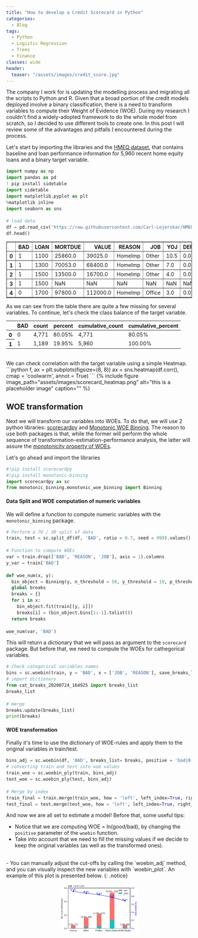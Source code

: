 ```yaml
---
title: "How to develop a Credit Scorecard in Python"
categories:
  - Blog
tags:
  - Python
  - Logistic Regression
  - Trees
  - Finance
classes: wide
header: 
  teaser: "/assets/images/credit_score.jpg"
---
```


The company I work for is updating the modelling process and migrating all the scripts to Python and R. Given that a broad portion of the credit models deployed involve a binary classification, there is a need to transform variables to compute their Weight of Evidence (WOE). During my research I couldn't find a widely-adopted framework to do the whole model from scratch, so I decided to use different tools to create one. In this post I will review some of the advantages and pitfalls I encountered during the process.

Let's start by importing the libraries and the [HMEQ dataset](https://www.kaggle.com/ajay1735/hmeq-data), that contains baseline and loan performance information for 5,960 recent home equity loans and a binary target variable. 
```python
import numpy as np
import pandas as pd
! pip install sidetable
import sidetable
import matplotlib.pyplot as plt
%matplotlib inline
import seaborn as sns

# load data
df = pd.read_csv('https://raw.githubusercontent.com/Carl-Lejerskar/HMEQ/master/hmeq.csv')
df.head()
```
<div>
<style scoped>
    .dataframe tbody tr th:only-of-type {
        vertical-align: middle;
    }

    .dataframe tbody tr th {
        vertical-align: top;
    }

    .dataframe thead th {
        text-align: right;
    }
</style>
<table border="1" class="dataframe">
  <thead>
    <tr style="text-align: right;">
      <th></th>
      <th>BAD</th>
      <th>LOAN</th>
      <th>MORTDUE</th>
      <th>VALUE</th>
      <th>REASON</th>
      <th>JOB</th>
      <th>YOJ</th>
      <th>DEROG</th>
      <th>DELINQ</th>
      <th>CLAGE</th>
      <th>NINQ</th>
      <th>CLNO</th>
      <th>DEBTINC</th>
    </tr>
  </thead>
  <tbody>
    <tr>
      <th>0</th>
      <td>1</td>
      <td>1100</td>
      <td>25860.0</td>
      <td>39025.0</td>
      <td>HomeImp</td>
      <td>Other</td>
      <td>10.5</td>
      <td>0.0</td>
      <td>0.0</td>
      <td>94.366667</td>
      <td>1.0</td>
      <td>9.0</td>
      <td>NaN</td>
    </tr>
    <tr>
      <th>1</th>
      <td>1</td>
      <td>1300</td>
      <td>70053.0</td>
      <td>68400.0</td>
      <td>HomeImp</td>
      <td>Other</td>
      <td>7.0</td>
      <td>0.0</td>
      <td>2.0</td>
      <td>121.833333</td>
      <td>0.0</td>
      <td>14.0</td>
      <td>NaN</td>
    </tr>
    <tr>
      <th>2</th>
      <td>1</td>
      <td>1500</td>
      <td>13500.0</td>
      <td>16700.0</td>
      <td>HomeImp</td>
      <td>Other</td>
      <td>4.0</td>
      <td>0.0</td>
      <td>0.0</td>
      <td>149.466667</td>
      <td>1.0</td>
      <td>10.0</td>
      <td>NaN</td>
    </tr>
    <tr>
      <th>3</th>
      <td>1</td>
      <td>1500</td>
      <td>NaN</td>
      <td>NaN</td>
      <td>NaN</td>
      <td>NaN</td>
      <td>NaN</td>
      <td>NaN</td>
      <td>NaN</td>
      <td>NaN</td>
      <td>NaN</td>
      <td>NaN</td>
      <td>NaN</td>
    </tr>
    <tr>
      <th>4</th>
      <td>0</td>
      <td>1700</td>
      <td>97800.0</td>
      <td>112000.0</td>
      <td>HomeImp</td>
      <td>Office</td>
      <td>3.0</td>
      <td>0.0</td>
      <td>0.0</td>
      <td>93.333333</td>
      <td>0.0</td>
      <td>14.0</td>
      <td>NaN</td>
    </tr>
  </tbody>
</table>
</div>

As we can see from the table there are quite a few missing for several variables. To continue, let's check the class balance of the target variable.
<div class="output_html rendered_html output_subarea output_execute_result">
<style  type="text/css" >
</style><table id="T_8091084a_cde6_11ea_ace1_5cea1d47248e" ><thead>    <tr>        <th class="blank level0" ></th>        <th class="col_heading level0 col0" >BAD</th>        <th class="col_heading level0 col1" >count</th>        <th class="col_heading level0 col2" >percent</th>        <th class="col_heading level0 col3" >cumulative_count</th>        <th class="col_heading level0 col4" >cumulative_percent</th>    </tr></thead><tbody>
                <tr>
                        <th id="T_8091084a_cde6_11ea_ace1_5cea1d47248elevel0_row0" class="row_heading level0 row0" >0</th>
                        <td id="T_8091084a_cde6_11ea_ace1_5cea1d47248erow0_col0" class="data row0 col0" >0</td>
                        <td id="T_8091084a_cde6_11ea_ace1_5cea1d47248erow0_col1" class="data row0 col1" >4,771</td>
                        <td id="T_8091084a_cde6_11ea_ace1_5cea1d47248erow0_col2" class="data row0 col2" >80.05%</td>
                        <td id="T_8091084a_cde6_11ea_ace1_5cea1d47248erow0_col3" class="data row0 col3" >4,771</td>
                        <td id="T_8091084a_cde6_11ea_ace1_5cea1d47248erow0_col4" class="data row0 col4" >80.05%</td>
            </tr>
            <tr>
                        <th id="T_8091084a_cde6_11ea_ace1_5cea1d47248elevel0_row1" class="row_heading level0 row1" >1</th>
                        <td id="T_8091084a_cde6_11ea_ace1_5cea1d47248erow1_col0" class="data row1 col0" >1</td>
                        <td id="T_8091084a_cde6_11ea_ace1_5cea1d47248erow1_col1" class="data row1 col1" >1,189</td>
                        <td id="T_8091084a_cde6_11ea_ace1_5cea1d47248erow1_col2" class="data row1 col2" >19.95%</td>
                        <td id="T_8091084a_cde6_11ea_ace1_5cea1d47248erow1_col3" class="data row1 col3" >5,960</td>
                        <td id="T_8091084a_cde6_11ea_ace1_5cea1d47248erow1_col4" class="data row1 col4" >100.00%</td>
            </tr>
    </tbody></table>
</div>
<br>
We can check correlation with the target variable using a simple Heatmap.
```python
f, ax = plt.subplots(figsize=(8, 8))
ax = sns.heatmap(df.corr(),
            cmap = 'coolwarm', 
            annot = True)
```
{% include figure image_path="assets/images/scorecard_heatmap.png" alt="this is a placeholder image" caption="" %}

## WOE transformation

Next we will transform our variables into WOEs. To do that, we will use 2 python libraries: [scorecardpy](https://pypi.org/project/scorecardpy/) and [Monotonic WOE Binning](https://github.com/jstephenj14/Monotonic-WOE-Binning-Algorithm). The reason to use both packages is that, while the former will perform the whole sequence of transformation-estimation-performance analysis, the latter will assure the [monotonicity property of WOEs](https://en.wikipedia.org/wiki/Monotonic_function).

Let's go ahead and import the libraries
```python
#!pip install scorecardpy
#!pip install monotonic-binning
import scorecardpy as sc
from monotonic_binning.monotonic_woe_binning import Binning
```
#### Data Split and WOE computation of numeric variables
We will define a function to compute numeric variables with the `monotonic_binning` package.
```python
# Perform a 70 / 30 split of data
train, test = sc.split_df(df, 'BAD', ratio = 0.7, seed = 999).values()

# Function to compute WOEs
var = train.drop(['BAD', 'REASON', 'JOB'], axis = 1).columns
y_var = train['BAD']

def woe_num(x, y):
  bin_object = Binning(y, n_threshold = 50, y_threshold = 10, p_threshold = 0.35, sign=False)
  global breaks 
  breaks = {}
  for i in x:
    bin_object.fit(train[[y, i]])
    breaks[i] = (bin_object.bins[1:-1].tolist())
  return breaks
  
woe_num(var, 'BAD')
```
This will return a dictionary that we will pass as argument to the `scorecard` package. But before that, we need to compute the WOEs for cathegorical variables.
```python
# Check categorical variables names
bins = sc.woebin(train, y = 'BAD', x = ['JOB', 'REASON'], save_breaks_list = 'cat_breaks')
# import dictionary
from cat_breaks_20200724_164925 import breaks_list
breaks_list

# merge
breaks.update(breaks_list)
print(breaks)
```
#### WOE transformation
Finally it's time to use the dictionary of WOE-rules and apply them to the original variables in train/test.
```python
bins_adj = sc.woebin(df, 'BAD', breaks_list= breaks, positive = 'bad|0') # change positive to adjust WOE to ln(GOOD / BAD)
# converting train and test into woe values
train_woe = sc.woebin_ply(train, bins_adj)
test_woe = sc.woebin_ply(test, bins_adj)

# Merge by index
train_final = train.merge(train_woe, how = 'left', left_index=True, right_index=True)
test_final = test.merge(test_woe, how = 'left', left_index=True, right_index=True)
```
And now we are all set to estimate a model! Before that, some useful tips:<br>
- Notice that we are computing WOE = ln(good/bad), by changing the `positive` parameter of the `woebin` function. 
- Take into account that we need to fill the missing values if we decide to keep the original variables (as well as the transformed ones).
<br>
- You can manually adjust the cut-offs by calling the `woebin_adj` method, and you can visually inspect the new variables with `woebin_plot`. An example of this plot is presented below.
{: .notice}


<figure>
<center>
  <img src="/assets/images/woe_plot.png" alt="this is a placeholder image" class="center" style="width: 50%; height: 50%"/>
  </center>
</figure>
